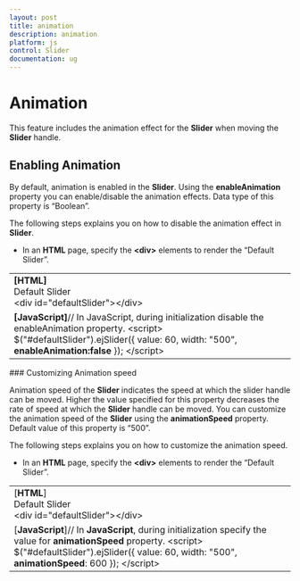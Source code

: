 ```yaml
---
layout: post
title: animation
description: animation
platform: js
control: Slider
documentation: ug
---
```


# Animation

This feature includes the animation effect for the **Slider** when moving the **Slider** handle.

## Enabling Animation

By default, animation is enabled in the **Slider**. Using the **enableAnimation** property you can enable/disable the animation effects. Data type of this property is “Boolean”.

The following steps explains you on how to disable the animation effect in **Slider**.

* In an **HTML** page, specify the **&lt;div&gt;** elements to render the “Default Slider”.



<table>
<tr>
<td>
<b>[HTML]</b>        <div class="txt">Default Slider</div>        &lt;div id="defaultSlider"&gt;&lt;/div&gt;</td></tr>
<tr>
<td>
<b>[JavaScript]</b>// In JavaScript, during initialization disable the enableAnimation property.    &lt;script&gt;        $("#defaultSlider").ejSlider({            value: 60,            width: "500",<b>            enableAnimation:false</b>        });    &lt;/script&gt;</td></tr>
</table>
### Customizing Animation speed

Animation speed of the **Slider** indicates the speed at which the slider handle can be moved. Higher the value specified for this property decreases the rate of speed at which the **Slider** handle can be moved. You can customize the animation speed of the **Slider** using the **animationSpeed** property. Default value of this property is “500”. 

The following steps explains you on how to customize the animation speed.

* In an **HTML** page, specify the **&lt;div&gt;** elements to render the “Default Slider”.



<table>
<tr>
<td>
[<b>HTML</b>]        <div class="txt">Default Slider</div>        &lt;div id="defaultSlider"&gt;&lt;/div&gt;</td></tr>
<tr>
<td>
[<b>JavaScript</b>]// In <b>JavaScript</b>, during initialization specify the value for <b>animationSpeed</b> property.    &lt;script&gt;        $("#defaultSlider").ejSlider({            value: 60,            width: "500",            <b>animationSpeed</b>: 600        });    &lt;/script&gt;</td></tr>
</table>


